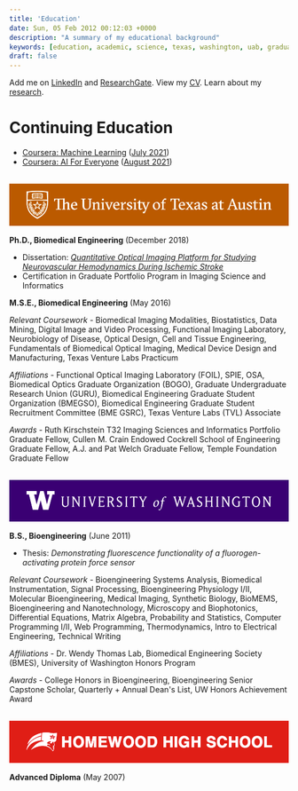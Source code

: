 ```yaml
---
title: 'Education'
date: Sun, 05 Feb 2012 00:12:03 +0000
description: "A summary of my educational background"
keywords: [education, academic, science, texas, washington, uab, graduate, school, undergraduate]
draft: false
---
```


Add me on [LinkedIn](https://www.linkedin.com/in/csullender) and [ResearchGate](https://www.researchgate.net/profile/Colin_Sullender). View my [CV](/cv.pdf). Learn about my [research](/research).

# Continuing Education

* [Coursera: Machine Learning](https://www.coursera.org/learn/machine-learning) ([July 2021](Coursera_MachineLearning.png))
* [Coursera: AI For Everyone](https://www.coursera.org/learn/ai-for-everyone) ([August 2021](https://www.coursera.org/account/accomplishments/certificate/87E924HL33EY))


&nbsp;
[![University of Texas at Austin](/images/ut_banner.png)](https://www.utexas.edu/ "Visit the University of Texas website")

**Ph.D., Biomedical Engineering** (December 2018)

* Dissertation: [_Quantitative Optical Imaging Platform for Studying Neurovascular Hemodynamics During Ischemic Stroke_](https://doi.org/10.26153/tsw/7493)
* Certification in Graduate Portfolio Program in Imaging Science and Informatics

**M.S.E., Biomedical Engineering** (May 2016)

_Relevant Coursework_ - Biomedical Imaging Modalities, Biostatistics, Data Mining, Digital Image and Video Processing, Functional Imaging Laboratory, Neurobiology of Disease, Optical Design, Cell and Tissue Engineering, Fundamentals of Biomedical Optical Imaging, Medical Device Design and Manufacturing, Texas Venture Labs Practicum

_Affiliations_ - Functional Optical Imaging Laboratory (FOIL), SPIE, OSA, Biomedical Optics Graduate Organization (BOGO), Graduate Undergraduate Research Union (GURU), Biomedical Engineering Graduate Student Organization (BMEGSO), Biomedical Engineering Graduate Student Recruitment Committee (BME GSRC), Texas Venture Labs (TVL) Associate

_Awards_ - Ruth Kirschstein T32 Imaging Sciences and Informatics Portfolio Graduate Fellow, Cullen M. Crain Endowed Cockrell School of Engineering Graduate Fellow, A.J. and Pat Welch Graduate Fellow, Temple Foundation Graduate Fellow

&nbsp;
[![University of Washington](/images/uw_banner.png)](https://www.washington.edu/ "Visit the University of Washington website")

**B.S., Bioengineering** (June 2011)

* Thesis: _Demonstrating fluorescence functionality of a fluorogen-activating protein force sensor_

_Relevant Coursework_ - Bioengineering Systems Analysis, Biomedical Instrumentation, Signal Processing, Bioengineering Physiology I/II, Molecular Bioengineering, Medical Imaging, Synthetic Biology, BioMEMS, Bioengineering and Nanotechnology, Microscopy and Biophotonics, Differential Equations, Matrix Algebra, Probability and Statistics, Computer Programming I/II, Web Programming, Thermodynamics, Intro to Electrical Engineering, Technical Writing

_Affiliations_ - Dr. Wendy Thomas Lab, Biomedical Engineering Society (BMES), University of Washington Honors Program

_Awards_ - College Honors in Bioengineering, Bioengineering Senior Capstone Scholar, Quarterly + Annual Dean's List, UW Honors Achievement Award

&nbsp;
[![Homewood High School](/images/homewood_banner.png)](https://www.homewood.k12.al.us/hhs "Visit the Homewood High School website")

**Advanced Diploma** (May 2007)
